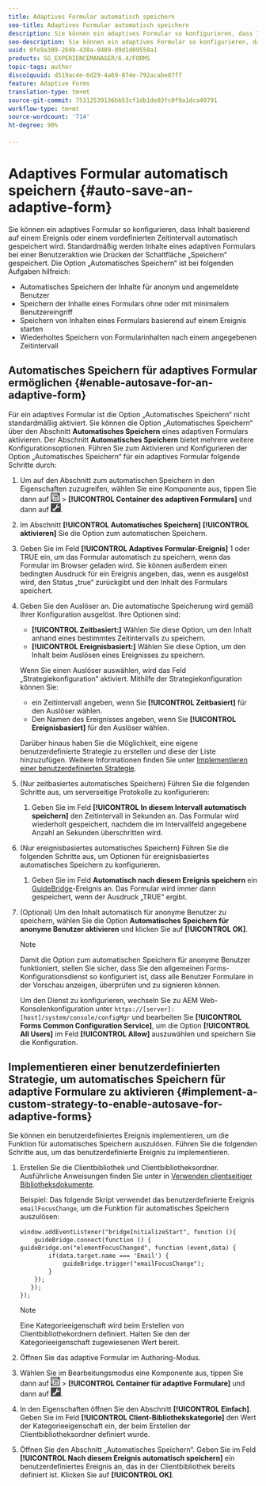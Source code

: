```yaml
---
title: Adaptives Formular automatisch speichern
seo-title: Adaptives Formular automatisch speichern
description: Sie können ein adaptives Formular so konfigurieren, dass Inhalt basierend auf einem Ereignis oder einem vordefinierten Zeitintervall automatisch gespeichert wird.
seo-description: Sie können ein adaptives Formular so konfigurieren, dass Inhalt basierend auf einem Ereignis oder einem vordefinierten Zeitintervall automatisch gespeichert wird.
uuid: 0fe9a389-269b-438a-9489-d9d1d09558a1
products: SG_EXPERIENCEMANAGER/6.4/FORMS
topic-tags: author
discoiquuid: d519ac4e-6d29-4a69-874e-792acabe87ff
feature: Adaptive Forms
translation-type: tm+mt
source-git-commit: 75312539136bb53cf1db1de03fc0f9a1dca49791
workflow-type: tm+mt
source-wordcount: '714'
ht-degree: 90%

---
```



# Adaptives Formular automatisch speichern {#auto-save-an-adaptive-form}

Sie können ein adaptives Formular so konfigurieren, dass Inhalt basierend auf einem Ereignis oder einem vordefinierten Zeitintervall automatisch gespeichert wird. Standardmäßig werden Inhalte eines adaptiven Formulars bei einer Benutzeraktion wie Drücken der Schaltfläche „Speichern“ gespeichert. Die Option „Automatisches Speichern“ ist bei folgenden Aufgaben hilfreich:

* Automatisches Speichern der Inhalte für anonym und angemeldete Benutzer
* Speichern der Inhalte eines Formulars ohne oder mit minimalem Benutzereingriff
* Speichern von Inhalten eines Formulars basierend auf einem Ereignis starten
* Wiederholtes Speichern von Formularinhalten nach einem angegebenen Zeitintervall

## Automatisches Speichern für adaptives Formular ermöglichen {#enable-autosave-for-an-adaptive-form}

Für ein adaptives Formular ist die Option „Automatisches Speichern“ nicht standardmäßig aktiviert. Sie können die Option „Automatisches Speichern“ über den Abschnitt **Automatisches Speichern** eines adaptiven Formulars aktivieren. Der Abschnitt **Automatisches Speichern** bietet mehrere weitere Konfigurationsoptionen. Führen Sie zum Aktivieren und Konfigurieren der Option „Automatisches Speichern“ für ein adaptives Formular folgende Schritte durch: 

1. Um auf den Abschnitt zum automatischen Speichern in den Eigenschaften zuzugreifen, wählen Sie eine Komponente aus, tippen Sie dann auf ![Feldebene](assets/field-level.png) > **[!UICONTROL Container des adaptiven Formulars]** und dann auf ![cmppr](assets/cmppr.png).
1. Im Abschnitt **[!UICONTROL Automatisches Speichern]** **[!UICONTROL aktivieren]** Sie die Option zum automatischen Speichern.
1. Geben Sie im Feld **[!UICONTROL Adaptives Formular-Ereignis]** 1 oder TRUE ein, um das Formular automatisch zu speichern, wenn das Formular im Browser geladen wird. Sie können außerdem einen bedingten Ausdruck für ein Ereignis angeben, das, wenn es ausgelöst wird, den Status „true“ zurückgibt und den Inhalt des Formulars speichert.
1. Geben Sie den Auslöser an. Die automatische Speicherung wird gemäß Ihrer Konfiguration ausgelöst. Ihre Optionen sind:

   * **[!UICONTROL Zeitbasiert:]** Wählen Sie diese Option, um den Inhalt anhand eines bestimmtes Zeitintervalls zu speichern.
   * **[!UICONTROL Ereignisbasiert:]** Wählen Sie diese Option, um den Inhalt beim Auslösen eines Ereignisses zu speichern.

   Wenn Sie einen Auslöser auswählen, wird das Feld „Strategiekonfiguration“ aktiviert. Mithilfe der Strategiekonfiguration können Sie:

   * ein Zeitintervall angeben, wenn Sie **[!UICONTROL Zeitbasiert]** für den Auslöser wählen.
   * Den Namen des Ereignisses angeben, wenn Sie **[!UICONTROL Ereignisbasiert]** für den Auslöser wählen.

   Darüber hinaus haben Sie die Möglichkeit, eine eigene benutzerdefinierte Strategie zu erstellen und diese der Liste hinzuzufügen. Weitere Informationen finden Sie unter [Implementieren einer benutzerdefinierten Strategie](/help/forms/using/auto-save-an-adaptive-form.md#p-implement-a-custom-strategy-to-enable-autosave-for-adaptive-forms-p).

1. (Nur zeitbasiertes automatisches Speichern) Führen Sie die folgenden Schritte aus, um serverseitige Protokolle zu konfigurieren:

   1. Geben Sie im Feld **[!UICONTROL In diesem Intervall automatisch speichern]** den Zeitintervall in Sekunden an. Das Formular wird wiederholt gespeichert, nachdem die im Intervallfeld angegebene Anzahl an Sekunden überschritten wird.

1. (Nur ereignisbasiertes automatisches Speichern) Führen Sie die folgenden Schritte aus, um Optionen für ereignisbasiertes automatisches Speichern zu konfigurieren.

   1. Geben Sie im Feld **Automatisch nach diesem Ereignis speichern** ein [GuideBridge](https://helpx.adobe.com/de/aem-forms/6/javascript-api/GuideBridge.html)-Ereignis an. Das Formular wird immer dann gespeichert, wenn der Ausdruck „TRUE“ ergibt.

1. (Optional) Um den Inhalt automatisch für anonyme Benutzer zu speichern, wählen Sie die Option **Automatisches Speichern für anonyme Benutzer aktivieren** und klicken Sie auf **[!UICONTROL OK]**.

   >[!NOTE]
   >
   >Damit die Option zum automatischen Speichern für anonyme Benutzer funktioniert, stellen Sie sicher, dass Sie den allgemeinen Forms-Konfigurationsdienst so konfiguriert ist, dass alle Benutzer Formulare in der Vorschau anzeigen, überprüfen und zu signieren können.
   >
   >Um den Dienst zu konfigurieren, wechseln Sie zu AEM Web-Konsolenkonfiguration unter `https://[server]:[host]/system/console/configMgr` und bearbeiten Sie **[!UICONTROL Forms Common Configuration Service]**, um die Option **[!UICONTROL All Users]** im Feld **[!UICONTROL Allow]** auszuwählen und speichern Sie die Konfiguration.

## Implementieren einer benutzerdefinierten Strategie, um automatisches Speichern für adaptive Formulare zu aktivieren {#implement-a-custom-strategy-to-enable-autosave-for-adaptive-forms}

Sie können ein benutzerdefiniertes Ereignis implementieren, um die Funktion für automatisches Speichern auszulösen. Führen Sie die folgenden Schritte aus, um das benutzerdefinierte Ereignis zu implementieren.

1. Erstellen Sie die Clientbibliothek und Clientbibliotheksordner. Ausführliche Anweisungen finden Sie unter  in [ Verwenden clientseitiger Bibliotheksdokumente](/help/sites-developing/clientlibs.md). 

   Beispiel: Das folgende Skript verwendet das benutzerdefinierte Ereignis `emailFocusChange`, um die Funktion für automatisches Speichern auszulösen:

   ```
   window.addEventListener("bridgeInitializeStart", function (){   
       guideBridge.connect(function () { guideBridge.on("elementFocusChanged", function (event,data) { 
           if(data.target.name === 'Email') {
               guideBridge.trigger("emailFocusChange");
           }
       });
      });
   });
   ```

   >[!NOTE]
   >
   >Eine Kategorieeigenschaft wird beim Erstellen von Clientbibliothekordnern definiert. Halten Sie den der Kategorieeigenschaft zugewiesenen Wert bereit.

1. Öffnen Sie das adaptive Formular im Authoring-Modus.

1. Wählen Sie im Bearbeitungsmodus eine Komponente aus, tippen Sie dann auf ![Feldebene](assets/field-level.png) > **[!UICONTROL Container für adaptive Formulare]** und dann auf ![cmppr](assets/cmppr.png).
1. In den Eigenschaften öffnen Sie den Abschnitt **[!UICONTROL Einfach]**. Geben Sie im Feld **[!UICONTROL Client-Bibliothekskategorie]** den Wert der Kategorieeigenschaft ein, der beim Erstellen der Clientbibliotheksordner definiert wurde.
1. Öffnen Sie den Abschnitt „Automatisches Speichern“. Geben Sie im Feld **[!UICONTROL Nach diesem Ereignis automatisch speichern]** ein benutzerdefiniertes Ereignis an, das in der Clientbibliothek bereits definiert ist. Klicken Sie auf **[!UICONTROL OK]**.

